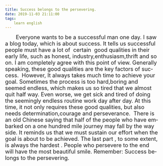 ```yaml
---
title: Success belongs to the persevering.
date: 2019-11-03 21:11:00
tags:
    learn english
---
```

<p .="MsoNormal" lucida="" grande",="" arial,="" helvetica,="" sans-serif;="" background-color:="" rgb(255,="" 255,="" 255);"=""><span lang="EN-IE" .="background: white;"><font size="4" .="word-wrap: break-word;">&#xA0; &#xA0; &#xA0; &#xA0;Everyone wants to be a successful man one day. I saw a blog today, which is about success. It tells us successful people must have a lot of&#xA0; certain&#xA0; good qualities in their early life, such as honest, industry,enthusiasm,thrift and so on. I am completely agree with this point of view. Generally speaking, these good qualities are the key factors of success.&#xA0; However, It always takes much time to achieve your goal. Sometimes the process is too hard,boring and seemed endless, which makes us so tired that we almost quit half way. Even worse, we get sick and tired of doing the seemingly endless routine work day after day. At this time, it not only requires these good qualities, but also needs determination,courage and perseverance.&#xA0; There is an old Chinese saying that half of the people who have embarked on a one hundred mile journey may fall by the way side. It reminds us that we must sustain our effort when the goal is about to be achieved. The last part , to some extent, is always the hardest . People who persevere to the end will have the most beautiful smile. Remember: Success belongs to the persevering.&#xA0;&#xA0;</font></span></p><p .="MsoNormal" lucida="" grande",="" arial,="" helvetica,="" sans-serif;="" background-color:="" rgb(255,="" 255,="" 255);"=""><br></p><p .="MsoNormal" lucida="" grande",="" arial,="" helvetica,="" sans-serif;="" background-color:="" rgb(255,="" 255,="" 255);"=""><span lang="EN-IE" .="background: white;"><font size="4" .="word-wrap: break-word;"><br></font></span></p><p .="MsoNormal" lucida="" grande",="" arial,="" helvetica,="" sans-serif;="" background-color:="" rgb(255,="" 255,="" 255);"=""><br></p>